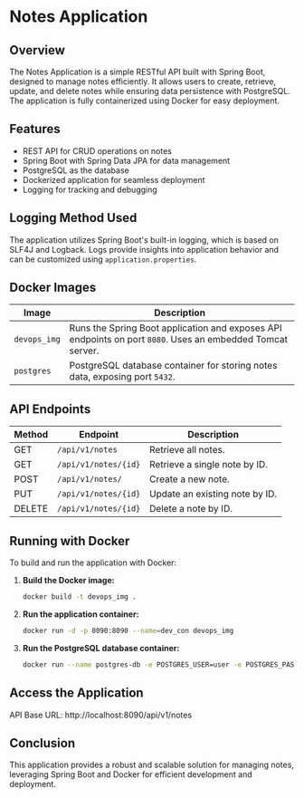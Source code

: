 # Notes Application

## Overview
The Notes Application is a simple RESTful API built with Spring Boot, designed to manage notes efficiently. It allows users to create, retrieve, update, and delete notes while ensuring data persistence with PostgreSQL. The application is fully containerized using Docker for easy deployment.

## Features
- REST API for CRUD operations on notes
- Spring Boot with Spring Data JPA for data management
- PostgreSQL as the database
- Dockerized application for seamless deployment
- Logging for tracking and debugging

## Logging Method Used
The application utilizes Spring Boot's built-in logging, which is based on SLF4J and Logback. Logs provide insights into application behavior and can be customized using `application.properties`.

## Docker Images
| Image | Description |
|--------|------------|
| `devops_img` | Runs the Spring Boot application and exposes API endpoints on port `8080`. Uses an embedded Tomcat server. |
| `postgres` | PostgreSQL database container for storing notes data, exposing port `5432`. |

## API Endpoints

| Method | Endpoint | Description |
|--------|---------|-------------|
| GET | `/api/v1/notes` | Retrieve all notes. |
| GET | `/api/v1/notes/{id}` | Retrieve a single note by ID. |
| POST | `/api/v1/notes/` | Create a new note. |
| PUT | `/api/v1/notes/{id}` | Update an existing note by ID. |
| DELETE | `/api/v1/notes/{id}` | Delete a note by ID. |

## Running with Docker
To build and run the application with Docker:

1. **Build the Docker image:**
   ```sh
   docker build -t devops_img .
   ```
2. **Run the application container:**
   ```sh
   docker run -d -p 8090:8090 --name=dev_con devops_img

   ```
3. **Run the PostgreSQL database container:**
   ```sh
   docker run --name postgres-db -e POSTGRES_USER=user -e POSTGRES_PASSWORD=password -e POSTGRES_DB=notesdb -p 5432:5432 -d postgres
   ```
## Access the Application
API Base URL: http://localhost:8090/api/v1/notes
## Conclusion
This application provides a robust and scalable solution for managing notes, leveraging Spring Boot and Docker for efficient development and deployment.


